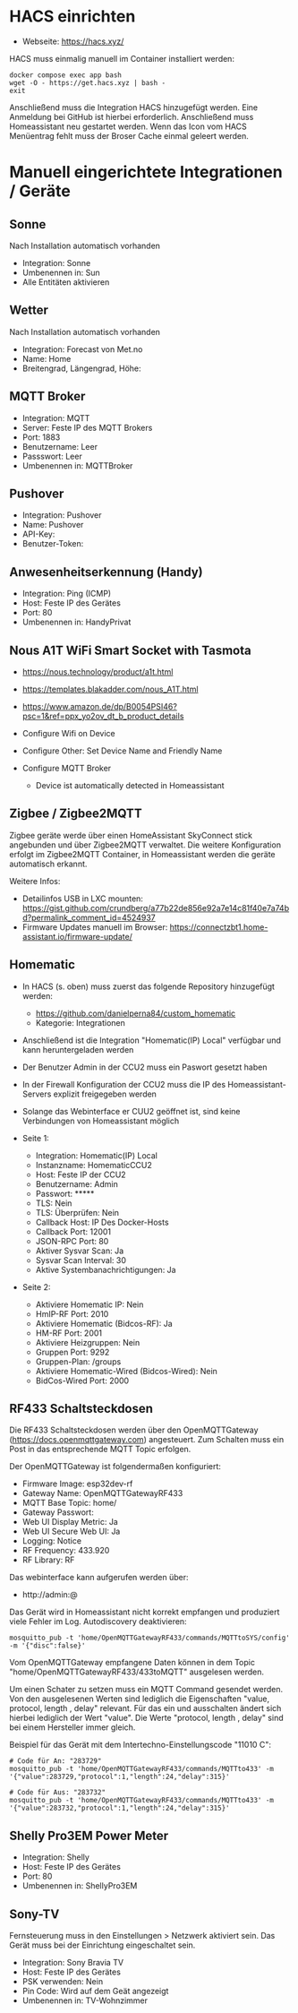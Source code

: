 
# HACS einrichten 

* Webseite: https://hacs.xyz/

HACS muss einmalig manuell im Container installiert werden:

```
docker compose exec app bash
wget -O - https://get.hacs.xyz | bash -
exit
```

Anschließend muss die Integration HACS hinzugefügt werden.
Eine Anmeldung bei GitHub ist hierbei erforderlich.
Anschließend muss Homeassistant neu gestartet werden.
Wenn das Icon vom HACS Menüentrag fehlt muss der Broser Cache einmal geleert werden.


# Manuell eingerichtete Integrationen / Geräte 


## Sonne 

Nach Installation automatisch vorhanden

* Integration: Sonne 
* Umbenennen in: Sun
* Alle Entitäten aktivieren


## Wetter 

Nach Installation automatisch vorhanden

* Integration: Forecast von Met.no 
* Name: Home
* Breitengrad, Längengrad, Höhe: <aus configuration.yaml>


## MQTT Broker

* Integration: MQTT 
* Server: Feste IP des MQTT Brokers
* Port: 1883
* Benutzername: Leer 
* Passswort: Leer 
* Umbenennen in: MQTTBroker


## Pushover 

* Integration: Pushover
* Name: Pushover
* API-Key: <Pushover API Key> 
* Benutzer-Token: <Pushover User Token>

## Anwesenheitserkennung (Handy)

* Integration: Ping (ICMP) 
* Host: Feste IP des Gerätes
* Port: 80 
* Umbenennen in: HandyPrivat


## Nous A1T WiFi Smart Socket with Tasmota

* https://nous.technology/product/a1t.html
* https://templates.blakadder.com/nous_A1T.html
* https://www.amazon.de/dp/B0054PSI46?psc=1&ref=ppx_yo2ov_dt_b_product_details

* Configure Wifi on Device 
* Configure Other: Set Device Name and Friendly Name 
* Configure MQTT Broker 
  * Device ist automatically detected in Homeassistant 


## Zigbee / Zigbee2MQTT

Zigbee geräte werde über einen HomeAssistant SkyConnect stick angebunden und über Zigbee2MQTT verwaltet.
Die weitere Konfiguration erfolgt im Zigbee2MQTT Container, in Homeassistant werden die geräte automatisch erkannt.

Weitere Infos:
* Detailinfos USB in LXC mounten: https://gist.github.com/crundberg/a77b22de856e92a7e14c81f40e7a74bd?permalink_comment_id=4524937
* Firmware Updates manuell im Browser: https://connectzbt1.home-assistant.io/firmware-update/


## Homematic 

* In HACS (s. oben) muss zuerst das folgende Repository hinzugefügt werden: 
  * https://github.com/danielperna84/custom_homematic
  * Kategorie: Integrationen
* Anschließend ist die Integration "Homematic(IP) Local" verfügbar und kann heruntergeladen werden
* Der Benutzer Admin in der CCU2 muss ein Paswort gesetzt haben
* In der Firewall Konfiguration der CCU2 muss die IP des Homeassistant-Servers explizit freigegeben werden
* Solange das Webinterface er CUU2 geöffnet ist, sind keine Verbindungen von Homeassistant möglich

* Seite 1:
  * Integration: Homematic(IP) Local
  * Instanzname: HomematicCCU2
  * Host: Feste IP der CCU2
  * Benutzername: Admin
  * Passwort: *****
  * TLS: Nein
  * TLS: Überprüfen: Nein
  * Callback Host: IP Des Docker-Hosts 
  * Callback Port: 12001 
  * JSON-RPC Port: 80
  * Aktiver Sysvar Scan: Ja
  * Sysvar Scan Interval: 30
  * Aktive Systembanachrichtigungen: Ja

* Seite 2:
  * Aktiviere Homematic IP: Nein
  * HmIP-RF Port: 2010
  * Aktiviere Homematic (Bidcos-RF): Ja
  * HM-RF Port: 2001
  * Aktiviere Heizgruppen: Nein
  * Gruppen Port: 9292
  * Gruppen-Plan: /groups
  * Aktiviere Homematic-Wired (Bidcos-Wired): Nein
  * BidCos-Wired Port: 2000


## RF433 Schaltsteckdosen 

Die RF433 Schaltsteckdosen werden über den OpenMQTTGateway (https://docs.openmqttgateway.com) angesteuert.
Zum Schalten muss ein Post in das entsprechende MQTT Topic erfolgen.

Der OpenMQTTGateway ist folgendermaßen konfiguriert:
* Firmware Image: esp32dev-rf
* Gateway Name: OpenMQTTGatewayRF433
* MQTT Base Topic: home/
* Gateway Passwort: <gesetzt>
* Web UI Display Metric: Ja
* Web UI Secure Web UI: Ja
* Logging: Notice
* RF Frequency: 433.920
* RF Library: RF

Das webinterface kann aufgerufen werden über:
* http://admin:<Gateway Passwort>@<feste ip> 

Das Gerät wird in Homeassistant nicht korrekt empfangen und produziert viele Fehler im Log. 
Autodiscovery deaktivieren:
```
mosquitto_pub -t 'home/OpenMQTTGatewayRF433/commands/MQTTtoSYS/config' -m '{"disc":false}'
```


Vom OpenMQTTGateway empfangene Daten können in dem Topic "home/OpenMQTTGatewayRF433/433toMQTT" ausgelesen werden. 

Um einen Schater zu setzen muss ein MQTT Command gesendet werden.
Von den ausgelesenen Werten sind lediglich die Eigenschaften "value, protocol, length , delay" relevant. 
Für das ein und ausschalten ändert sich hierbei lediglich der Wert "value". 
Die Werte "protocol, length , delay" sind bei einem Hersteller immer gleich. 

Beispiel für das Gerät mit dem Intertechno-Einstellungscode "11010 C":
```
# Code für An: "283729"
mosquitto_pub -t 'home/OpenMQTTGatewayRF433/commands/MQTTto433' -m '{"value":283729,"protocol":1,"length":24,"delay":315}'

# Code für Aus: "283732"
mosquitto_pub -t 'home/OpenMQTTGatewayRF433/commands/MQTTto433' -m '{"value":283732,"protocol":1,"length":24,"delay":315}'
```


## Shelly Pro3EM Power Meter 

* Integration: Shelly 
* Host: Feste IP des Gerätes
* Port: 80 
* Umbenennen in: ShellyPro3EM


## Sony-TV

Fernsteuerung muss in den Einstellungen > Netzwerk aktiviert sein.
Das Gerät muss bei der Einrichtung eingeschaltet sein. 

* Integration: Sony Bravia TV
* Host: Feste IP des Gerätes
* PSK verwenden: Nein
* Pin Code: Wird auf dem Geät angezeigt 
* Umbenennen in: TV-Wohnzimmer

